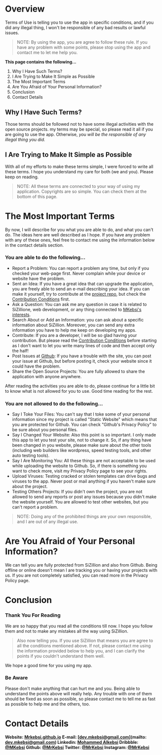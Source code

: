 # Overview
Terms of Use is telling you to use the app in specific conditions, and if you did any illegal thing, I won't be responsible of any bad results or lawful issues. 

>NOTE: By using the app, you are agree to follow these rule. If you have any problem with some points, please stop using the app and contact me to let me help you. 

**This page contains the following...**

1. Why I Have Such Terms? 
2. I Are Trying to Make It Simple as Possible
3. The Most Important Terms
4. Are You Afraid of Your Personal Information?
5. Conclusion
6. Contact Details

## Why I Have Such Terms?
Those terms should be followed not to have some illegal activities with the open source projects. my terms may be special, so please read it all if you are going to use the app. Otherwise, _you will be the responsible of any illegal thing you did._

## I Are Trying to Make It Simple as Possible
With all of my efforts to make these terms simple, I were forced to write all these terms. I hope you understand my care for both (we and you). Please keep on reading.

>NOTE: All these terms are connected to your way of using my application. Copyrights are so simple. You can check them at the bottom of this page.

# The Most Important Terms
By now, I will describe for you what you are able to do, and what you can't do. The ideas here are well described as I hope. If you have any problem with any of these ones, feel free to contact me using the information below in the contact details section.

### You are able to do the following...
- Report a Problem: You can report a problem any time, but only if you checked your web-page first. Never complain while your device or website have the problem.
- Sent an Idea: If you have a great idea that can upgrade the application, you are freely able to send an e-mail describing your idea. If you can make it yourself, try to contribute at the [project repo](https://github.com/mrkebsi/sizillion/), but check the [Contribution Conditions](somelink) first.
- Ask a Question: You can ask me any question in case it is related to SiZillione, web development, or any thing connected to [MKebsi's interests](https://github.com/mrkebsi).
- Search About or Add an Information: you can ask about a specific information about SiZillion. Moreover, you can send any extra information you have to help me keep on developing my apps.
- Contribute: If you are a developer, I will be so glad having your contribution. But please read the [Contribution Conditions](somelink) before starting as I don't want to let you write many lines of code and then accept only the half!
- Post Issues at [Github](https://www.github.com): If you have a trouble with the site, you can post your issue at Github, but before posting it, check your website since it could have the problem. 
- Share the Open Source Projects: You are fully allowed to share the application with anyone anywhere.

After reading the activities you are able to do, please continue for a little bit to know what is not allowed for you to use. Good time reading for the rest.

### You are not allowed to do the following...
- Say I Toke Your Files: You can't say that I toke some of your personal information since my project is called "Static Website" which means that you are protected for Github. You can check "Github's Privacy Policy" to be sure about you personal files.
- Say I Changed Your Website: Also this point is so important. I only made this app to let you test your site, not to change it. So, if any thing have been changed in you website, please make sure about the other  tools (including web builders like wordpress, speed testing tools, and other auto testing tools).
- Say I Are Monitoring You: All these things are not acceptable to be used while uploading the website to Github. So, if there is something you want to check more, visit my Privacy Policy page to see your rights.
- Upload Viruses: Testing cracked or stolen templates can drive bugs and viruses to the app. Never post or mail anything if you haven't make sure about the project.
- Testing Others Projects: If you didn't own the project, you are not allowed to send any reports or post any issues because you didn't make the website yourself. You are allowed to test other websites, but you can't report a problem.
>NOTE: Doing any of the prohibited things are your own responsible, and I are out of any illegal use.

# Are You Afraid of Your Personal Information?
We can tell you are fully protected from SiZillion and also from Github. Being offline or online doesn't mean I are tracking you or having your projects with us. If you are not completely satisfied, you can read more in the Privacy Policy page.

# Conclusion
### Thank You For Reading
We are so happy that you read all the conditions till now. I hope you follow them and not to make any mistakes all the way using SiZillion.
>Also now telling you. If you use SiZillion that means you are agree to all the conditions mentioned above. If not, please contact me using the information provided below to help you, and I can clarify the points if you couldn't understand them well.

We hope a good time for you using my app.

### Be Aware
Please don't make anything that can hurt me and you. Being able to understand the points above will really help. Any trouble with one of them should be fixed as soon as possible, so please contact me to tell me as fast as possible to help me and the others, too.

# Contact Details
**Website: [Mrkebsi.github.io](https://mrkebsi.github.io/)
E-mail: [dev.mkebsi@gmail.com](mailto: dev.mkebsi@gmail.com)
Linkedin: [Mohammed Alkebsi](https://linkedin.com/in/mkebsi)
Dribbble: [@MKebsi](https://dribbble.com/mkebsi)
Github: [@MrKebsi](https://github.com/mrkebsi)
Twitter: [@MrKebsi](https://twitter.com/mrkebsi)
Instagram: [@MrKebsi](https://instagram.com/mrkebsi)**